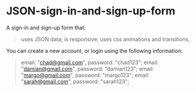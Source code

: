 # JSON-sign-in-and-sign-up-form
A sign-in and sign-up form that:
  > uses JSON data;
  > is responsive;
  > uses css animations and transitions,
  
You can create a new account, or login using the following information:
  > email: "chad@gmail.com", password: "chad123";
  > email: "damian@gmail.com", password: "damian123";
  > email: "margo@gmail.com", password: "margo123";
  > email: "sarah@gmail.com", password: "sarah123";
